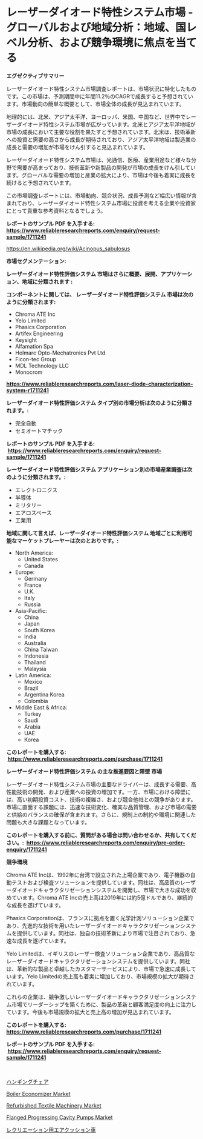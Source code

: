 <p><h1>レーザーダイオード特性システム市場 -グローバルおよび地域分析：地域、国レベル分析、および競争環境に焦点を当てる</h1></p><p><strong>エグゼクティブサマリー</strong></p>
<p><p>レーザーダイオード特性システム市場調査レポートは、市場状況に特化したものです。この市場は、予測期間中に年間11.2％のCAGRで成長すると予想されています。市場動向の簡単な概要として、市場全体の成長が見込まれています。</p><p>地理的には、北米、アジア太平洋、ヨーロッパ、米国、中国など、世界中でレーザーダイオード特性システム市場が広がっています。北米とアジア太平洋地域が市場の成長において主要な役割を果たすと予想されています。北米は、技術革新への投資と需要の高さから成長が期待されており、アジア太平洋地域は製造業の成長と需要の増加が市場をけん引すると見込まれています。</p><p>レーザーダイオード特性システム市場は、光通信、医療、産業用途など様々な分野で需要が高まっており、技術革新や新製品の開発が市場の成長をけん引しています。グローバルな需要の増加と産業の拡大により、市場は今後も着実に成長を続けると予想されています。</p><p>この市場調査レポートには、市場動向、競合状況、成長予測など幅広い情報が含まれており、レーザーダイオード特性システム市場に投資を考える企業や投資家にとって貴重な参考資料となるでしょう。</p></p>
<p><strong>レポートのサンプル PDF を入手する: <a href="https://www.reliableresearchreports.com/enquiry/request-sample/1711241">https://www.reliableresearchreports.com/enquiry/request-sample/1711241</a></strong></p>
<p><a href="https://en.wikipedia.org/wiki/Acinopus_sabulosus">https://en.wikipedia.org/wiki/Acinopus_sabulosus</a></p>
<p><strong>市場セグメンテーション:</strong></p>
<p><strong> レーザーダイオード特性評価システム 市場はさらに概要、展開、アプリケーション、地域に分類されます :</strong></p>
<p><strong>コンポーネントに関しては、 レーザーダイオード特性評価システム 市場は次のように分類されます: &nbsp;</strong></p>
<p><ul><li>Chroma ATE Inc</li><li>Yelo Limited</li><li>Phasics Corporation</li><li>Artifex Engineering</li><li>Keysight</li><li>Alfamation Spa</li><li>Holmarc Opto-Mechatronics Pvt Ltd</li><li>Ficon-tec Group</li><li>MDL Technology LLC</li><li>Monocrom</li></ul></p>
<p><strong><a href="https://www.reliableresearchreports.com/laser-diode-characterization-system-r1711241">https://www.reliableresearchreports.com/laser-diode-characterization-system-r1711241</a></strong></p>
<p><strong> レーザーダイオード特性評価システム タイプ別の市場分析は次のように分類されます。:</strong></p>
<p><ul><li>完全自動</li><li>セミオートマチック</li></ul></p>
<p><strong>レポートのサンプル PDF を入手する: &nbsp;<a href="https://www.reliableresearchreports.com/enquiry/request-sample/1711241">https://www.reliableresearchreports.com/enquiry/request-sample/1711241</a></strong></p>
<p><strong> レーザーダイオード特性評価システム アプリケーション別の市場産業調査は次のように分類されます。:</strong></p>
<p><ul><li>エレクトロニクス</li><li>半導体</li><li>ミリタリー</li><li>エアロスペース</li><li>工業用</li></ul></p>
<p><strong>地域に関して言えば、レーザーダイオード特性評価システム 地域ごとに利用可能なマーケットプレーヤーは次のとおりです。:</strong></p>
<p><ul>
    <li>
        North America:
        <ul>
            <li>United States</li>
            <li>Canada</li>
        </ul>
    </li>
    <li>
        Europe:
        <ul>
            <li>Germany</li>
            <li>France</li>
            <li>U.K.</li>
            <li>Italy</li>
            <li>Russia</li>
        </ul>
    </li>
    <li>
        Asia-Pacific:
        <ul>
            <li>China</li>
            <li>Japan</li>
            <li>South Korea</li>
            <li>India</li>
            <li>Australia</li>
            <li>China Taiwan</li>
            <li>Indonesia</li>
            <li>Thailand</li>
            <li>Malaysia</li>
        </ul>
    </li>
    <li>
        Latin America:
        <ul>
            <li>Mexico</li>
            <li>Brazil</li>
            <li>Argentina Korea</li>
            <li>Colombia</li>
        </ul>
    </li>
    <li>
        Middle East & Africa:
        <ul>
            <li>Turkey</li>
            <li>Saudi</li>
            <li>Arabia</li>
            <li>UAE</li>
            <li>Korea</li>
        </ul>
    </li>
    </ul></p>
<p><strong>このレポートを購入する: &nbsp;<a href="https://www.reliableresearchreports.com/purchase/1711241">https://www.reliableresearchreports.com/purchase/1711241</a></strong></p>
<p><strong>レーザーダイオード特性評価システム の主な推進要因と障壁 市場</strong></p>
<p><p>レーザーダイオード特性システム市場の主要なドライバーは、成長する需要、高性能技術の開発、および産業への投資の増加です。一方、市場における障壁には、高い初期投資コスト、技術の複雑さ、および競合他社との競争があります。市場に直面する課題には、迅速な技術変化、確実な品質管理、および市場の需要と供給のバランスの確保が含まれます。さらに、規制上の制約や環境に関連した問題も大きな課題となっています。</p></p>
<p><strong>このレポートを購入する前に、質問がある場合は問い合わせるか、共有してください。:&nbsp; <a href="https://www.reliableresearchreports.com/enquiry/pre-order-enquiry/1711241">https://www.reliableresearchreports.com/enquiry/pre-order-enquiry/1711241</a></strong></p>
<p><strong>競争環境</strong></p>
<p><p>Chroma ATE Incは、1992年に台湾で設立された上場企業であり、電子機器の自動テストおよび検査ソリューションを提供しています。同社は、高品質のレーザーダイオードキャラクタリゼーションシステムを開発し、市場で大きな成功を収めています。Chroma ATE Incの売上高は2019年には約5億ドルであり、継続的な成長を遂げています。</p><p>Phasics Corporationは、フランスに拠点を置く光学計測ソリューション企業であり、先進的な技術を用いたレーザーダイオードキャラクタリゼーションシステムを提供しています。同社は、独自の技術革新により市場で注目されており、急速な成長を遂げています。</p><p>Yelo Limitedは、イギリスのレーザー検査ソリューション企業であり、高品質なレーザーダイオードキャラクタリゼーションシステムを提供しています。同社は、革新的な製品と卓越したカスタマーサービスにより、市場で急速に成長しています。Yelo Limitedの売上高も着実に増加しており、市場規模の拡大が期待されています。</p><p>これらの企業は、競争激しいレーザーダイオードキャラクタリゼーションシステム市場でリーダーシップを築くために、製品の革新と顧客満足度の向上に注力しています。今後も市場規模の拡大と売上高の増加が見込まれています。</p></p>
<p><strong>このレポートを購入する: &nbsp; <a href="https://www.reliableresearchreports.com/purchase/1711241">https://www.reliableresearchreports.com/purchase/1711241</a></strong></p>
<p><strong>レポートのサンプル PDF を入手する: &nbsp;<a href="https://www.reliableresearchreports.com/enquiry/request-sample/1711241">https://www.reliableresearchreports.com/enquiry/request-sample/1711241</a></strong><strong></strong></p>
<p>&nbsp;</p>
<p><p><a href="https://github.com/bevdtkn4419963/Market-Research-Report-List-2/blob/main/1229478168396.md">ハンギングチェア</a></p><p><a href="https://issuu.com/reportprime-2/docs/boiler-economizer-market-size-2030.pptx">Boiler Economizer Market</a></p><p><a href="https://github.com/rahu1506/Market-Research-Report-List-5/blob/main/refurbished-textile-machinery-market.md">Refurbished Textile Machinery Market</a></p><p><a href="https://github.com/juniordelafrance/Market-Research-Report-List-4/blob/main/flanged-progressing-cavity-pumps-market.md">Flanged Progressing Cavity Pumps Market</a></p><p><a href="https://github.com/MosesSpinka1914/Market-Research-Report-List-2/blob/main/2977409168397.md">レクリエーション用エアクッション車</a></p></p>
